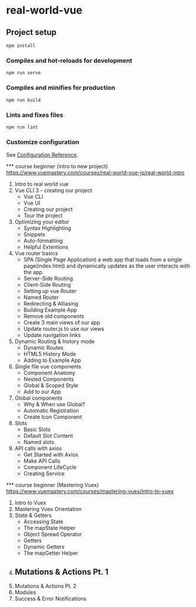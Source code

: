 # real-world-vue

## Project setup

```
npm install
```

### Compiles and hot-reloads for development

```
npm run serve
```

### Compiles and minifies for production

```
npm run build
```

### Lints and fixes files

```
npm run lint
```

### Customize configuration

See [Configuration Reference](https://cli.vuejs.org/config/).

\*\*\* course beginner (intro to new project)
https://www.vuemastery.com/courses/real-world-vue-js/real-world-intro

1. Intro to real world vue
2. Vue CLI 3 - creating our project
   - Vue CLI
   - Vue UI
   - Creating our project
   - Tour the project
3. Optimizing your editor
   - Syntax Highlighting
   - Snippets
   - Auto-formatting
   - Helpful Extentions
4. Vue router basics
   - SPA (Single Page Application)
     a web app that loads from a single page(index.html) and dynamically updates as the user interacts with the app.
   - Server-Side Routing
   - Client-Side Routing
   - Setting up vue Router
   - Named Router
   - Redirecting & Alliasing
   - Building Example App
   - Remove old components
   - Create 3 main views of our app
   - Update router.js to use our views
   - Update navigation links
5. Dynamic Routing & history mode
   - Dynamic Routes
   - HTML5 History Mode
   - Adding to Example App
6. Single file vue components
   - Component Anatomy
   - Nested Components
   - Global & Scoped Style
   - Add to our App
7. Global components
   - Why & When use Global?
   - Automatic Registration
   - Create Icon Component
8. Slots
   - Basic Slots
   - Default Slot Content
   - Named slots
9. API calls with axios
   - Get Started with Axios
   - Make API Calls
   - Component LifeCycle
   - Creating Service

\*\*\* course beginner (Mastering Vuex)
https://www.vuemastery.com/courses/mastering-vuex/intro-to-vuex

1. Intro to Vuex
2. Mastering Vuex Orientation
3. State & Getters
   - Accessing State
   - The mapState Helper
   - Object Spread Operator
   - Getters
   - Dynamic Getters
   - The mapGetter Helper
4. Mutations & Actions Pt. 1
   -
5. Mutations & Actions Pt. 2
6. Modules
7. Success & Error Notifications
